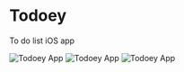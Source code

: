 # Todoey
To do list iOS app

![Todoey App](https://res.cloudinary.com/xyd93/image/upload/v1555030450/App_Snapshots/Todoey/0.png)
![Todoey App](https://res.cloudinary.com/xyd93/image/upload/v1555030451/App_Snapshots/Todoey/1.png)
![Todoey App](https://res.cloudinary.com/xyd93/image/upload/v1555030451/App_Snapshots/Todoey/2.png)
